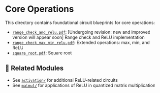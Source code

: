 # Core Operations

This directory contains foundational circuit blueprints for core operations:

- [`range_check_and_relu.pdf`](./range_check_and_relu.pdf): [Undergoing revision: new and improved version will appear soon] Range check and ReLU implementation
- [`range_check_max_min_relu.pdf`](./range_check_max_min_relu.pdf): Extended operations: max, min, and ReLU
- [`square_root.pdf`](./square_root.pdf): Square root

## 🔗 Related Modules

- See [`activation/`](../activation) for additional ReLU-related circuits
- See [`matmul/`](../matmul) for applications of ReLU in quantized matrix multiplication


